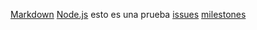 [Markdown](https://es.wikipedia.org/wiki/Markdown)
[Node.js](https://nodejs.org/)
esto es una prueba
[issues](https://docs.github.com/es/issues)
[milestones](https://docs.github.com/es/issues/ummmsing-labels-and-milestones-to-track-work/about-milestones)